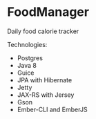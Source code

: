 FoodManager
===========

Daily food calorie tracker

Technologies:
* Postgres
* Java 8
* Guice
* JPA with Hibernate
* Jetty
* JAX-RS with Jersey
* Gson
* Ember-CLI and EmberJS
